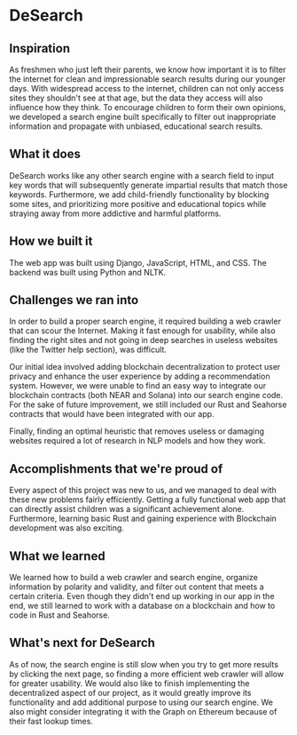 # DeSearch
## Inspiration
As freshmen who just left their parents, we know how important it is to filter the internet for clean and impressionable search results during our younger days. With widespread access to the internet, children can not only access sites they shouldn't see at that age, but the data they access will also influence how they think. To encourage children to form their own opinions, we developed a search engine built specifically to filter out inappropriate information and propagate with unbiased, educational search results. 

## What it does
DeSearch works like any other search engine with a search field to input key words that will subsequently generate impartial results that match those keywords. Furthermore, we add child-friendly functionality by blocking some sites, and prioritizing more positive and educational topics while straying away from more addictive and harmful platforms.

## How we built it
The web app was built using Django, JavaScript, HTML, and CSS. The backend was built using Python and NLTK.

## Challenges we ran into
In order to build a proper search engine, it required building a web crawler that can scour the Internet. Making it fast enough for usability, while also finding the right sites and not going in deep searches in useless websites (like the Twitter help section), was difficult.

Our initial idea involved adding blockchain decentralization to protect user privacy and enhance the user experience by adding a recommendation system. However, we were unable to find an easy way to integrate our blockchain contracts (both NEAR and Solana) into our search engine code. For the sake of future improvement, we still included our Rust and Seahorse contracts that would have been integrated with our app.

Finally, finding an optimal heuristic that removes useless or damaging websites required a lot of research in NLP models and how they work.

## Accomplishments that we're proud of
Every aspect of this project was new to us, and we managed to deal with these new problems fairly efficiently. Getting a fully functional web app that can directly assist children was a significant achievement alone. Furthermore, learning basic Rust and gaining experience with Blockchain development was also exciting. 

## What we learned
We learned how to build a web crawler and search engine, organize information by polarity and validity, and filter out content that meets a certain criteria. Even though they didn't end up working in our app in the end, we still learned to work with a database on a blockchain and how to code in Rust and Seahorse.

## What's next for DeSearch
As of now, the search engine is still slow when you try to get more results by clicking the next page, so finding a more efficient web crawler will allow for greater usability. We would also like to finish implementing the decentralized aspect of our project, as it would greatly improve its functionality and add additional purpose to using our search engine. We also might consider integrating it with the Graph on Ethereum because of their fast lookup times.
